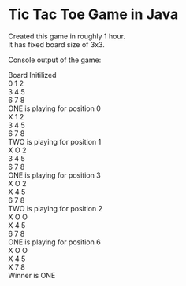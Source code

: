# Tic Tac Toe Game in Java

Created this game in roughly 1 hour. <br />
It has fixed board size of 3x3. <br />

Console output of the game:<br />

Board Initilized<br />
0 1 2 <br />
3 4 5 <br />
6 7 8 <br />
ONE is playing for position 0 <br />
X 1 2 <br />
3 4 5 <br />
6 7 8 <br />
TWO is playing for position 1 <br />
X O 2 <br />
3 4 5 <br />
6 7 8 <br />
ONE is playing for position 3 <br />
X O 2 <br />
X 4 5 <br />
6 7 8 <br />
TWO is playing for position 2 <br />
X O O <br />
X 4 5 <br />
6 7 8 <br />
ONE is playing for position 6 <br />
X O O <br />
X 4 5 <br />
X 7 8 <br />
Winner is ONE <br />
